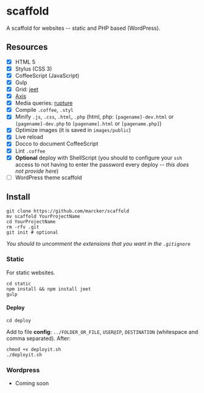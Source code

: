 scaffold
========

A scaffold for websites -- static and PHP based (WordPress).

## Resources

- [x] HTML 5
- [x] Stylus (CSS 3)
- [x] CoffeeScript (JavaScript)
- [x] Gulp
- [x] Grid: [jeet](http://jeet.gs)
- [x] [Axis](http://axis.netlify.com/)
- [x] Media queries: [rupture](http://jenius.github.io/rupture/)
- [x] Compile `.coffee`, `.styl`
- [x] Minify `.js`, `.css`, `.html`, `.php` (html, php: `[pagename]-dev.html` or `[pagename]-dev.php` to `[pagename].html` or `[pagename.php]`)
- [x] Optimize images (it is saved in `images/public`)
- [x] Live reload
- [x] Docco to document CoffeeScript
- [x] Lint `.coffee`
- [x] **Optional** deploy with ShellScript (you should to configure your `ssh` access to not having to enter the password every deploy -- *this does not provide here*)
- [ ] WordPress theme scaffold

## Install

```
git clone https://github.com/marcker/scaffold
mv scaffold YourProjectName
cd YourProjectName
rm -rfv .git
git init # optional
```

*You should to uncomment the extensions that you want in the `.gitignore`*

### Static

For static websites.

```
cd static
npm install && npm install jeet
gulp
```

#### Deploy

```
cd deploy
```

Add to file **config**: `../FOLDER_OR_FILE`, `USER@IP`, `DESTINATION` (whitespace and comma separated). After:

```
chmod +x deployit.sh
./deployit.sh
```

### Wordpress

* Coming soon
